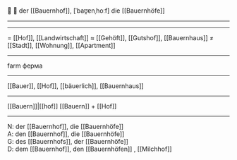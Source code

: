 🏡 🔵 der [[Bauernhof]], [ˈbaʊ̯ɐnˌhoːf]
die [[Bauernhöfe]]

---

---

= [[Hof]], [[Landwirtschaft]]
≈ [[Gehöft]], [[Gutshof]], [[Bauernhaus]]
≠ [[Stadt]], [[Wohnung]], [[Apartment]]

---

farm
ферма

---

[[Bauer]], [[Hof]], [[bäuerlich]], [[Bauernhaus]]

---

[[Bauern]]|[[hof]]
[[Bauern]] + [[Hof]]

---

N: der [[Bauernhof]], die [[Bauernhöfe]]  
A: den [[Bauernhof]], die [[Bauernhöfe]]  
G: des [[Bauernhofs]], der [[Bauernhöfe]]  
D: dem [[Bauernhof]], den [[Bauernhöfen]]
, [[Milchhof]]

